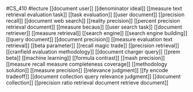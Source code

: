 #CS_410
#lecture
[[document user]]
[[denominator ideal]]
[[measure text retrieval evaluation task]]
[[task evaluation]]
[[user document]]
[[precision recall]]
[[document web search]]
[[reality precision]]
[[percent precision retrieval document]]
[[measure becaus]]
[[user search task]]
[[document retriever]]
[[measure retrieval]]
[[search engine]]
[[search engine building]]
[[query document]]
[[document precision]]
[[measure evaluation text retrieval]]
[[beta parameter]]
[[recall magic trade]]
[[precision retrieval]]
[[cranfield evaluation methodology]]
[[document charger query]]
[[prem beta]]
[[machine learning]]
[[formula contrast]]
[[mash precision]]
[[measure recall measure completeness coverage]]
[[methodology solution]]
[[measure precision]]
[[relevance judgment]]
[[fy encode tradeoff]]
[[document collection query relevance judgment]]
[[document collection]]
[[precision ratio retrieval document retrieve document]]
